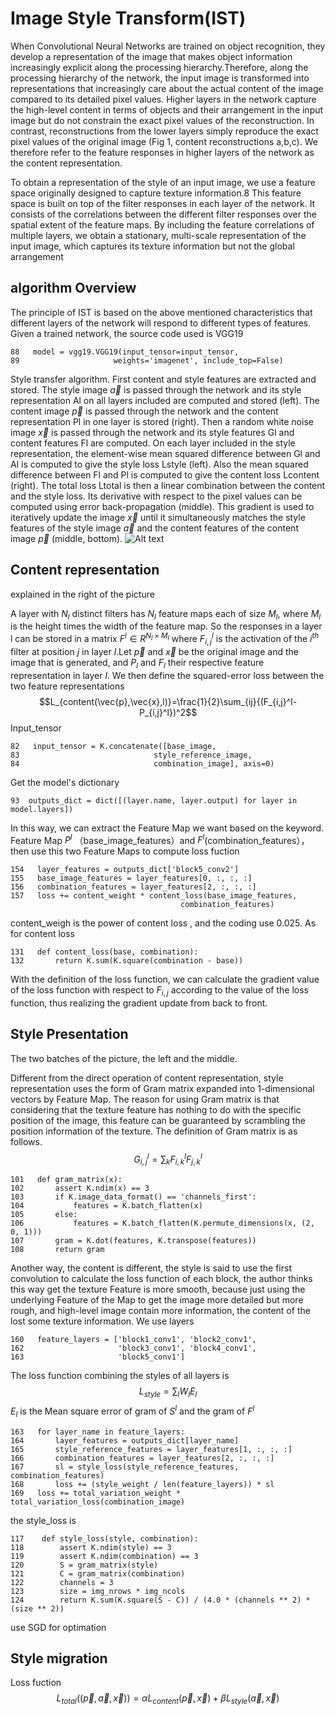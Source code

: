 # Image Style Transform(IST)
When Convolutional Neural Networks are trained on object recognition, they develop a representation of the image that makes object information increasingly explicit along the processing hierarchy.Therefore, along the processing hierarchy of the network, the input image is transformed into representations that increasingly care about the actual content of the image
compared to its detailed pixel values. Higher layers in the network capture the high-level content in terms of objects and their arrangement in the input image but do not constrain the exact pixel values of the reconstruction. In contrast, reconstructions from the lower layers simply reproduce the exact pixel values of the original image (Fig 1, content reconstructions a,b,c). We therefore refer to the feature responses in higher layers of the network as the content representation.


To obtain a representation of the style of an input image, we use a feature space originally designed to capture texture information.8 This feature space is built on top of the filter responses in each layer of the network. It consists of the correlations between the different filter responses over the spatial extent of the feature maps. By including the feature
correlations of multiple layers, we obtain a stationary, multi-scale representation of the input image, which captures its texture information but not the global arrangement

## algorithm Overview
The principle of IST is based on the above mentioned characteristics that different layers of the network will respond to different types of features. Given a trained network, the source code used is VGG19
```
88   model = vgg19.VGG19(input_tensor=input_tensor,
89                     weights='imagenet', include_top=False)
```
Style transfer algorithm. First content and style features are extracted and stored. The style image $\vec{a}$ is passed through the network and its style representation Al on all layers included are computed and stored (left). The content image $\vec{p}$ is passed through the network and the content representation Pl in one layer is stored (right). Then a random white noise image $\vec{x}$ is passed through the network and its style features Gl and content features Fl are computed. On each layer included in the style representation, the element-wise mean squared difference between Gl and Al is computed to give the style loss Lstyle (left). Also the mean squared difference between Fl and Pl is computed to give the content loss Lcontent (right). The total loss Ltotal is then a linear combination between the content and the style loss. Its derivative with respect to the pixel values can be computed using error back-propagation (middle). This gradient is used to iteratively
update the image $\vec{x}$ until it simultaneously matches the style features of the style image $\vec{a}$ and the content features of the content image $\vec{p}$ (middle, bottom).
![Alt text](https://github.com/SherryCal/related-work-summary-and-tricks/blob/master/explanation%20papers%20with%20codings/Image%20Style%20Transform(IST)/%20flowchart.png)
## Content representation
explained in the right of the picture

A layer with $N_l$ distinct filters has $N_l$ feature maps each of size $M_l$, where $M_l$ is the height times the width of the feature map. So the responses in a layer l can be stored in a matrix $F^l \in R^{N_l×M_l}$ where $F^l_{i,j}$ is the activation of the $i^{th}$ filter at position $j$ in layer $l$.Let $\vec{p}$ and $\vec{x}$ be the original image and the image that is generated, and $P_l$ and $F_l$ their respective feature representation in layer $l$. We then define the squared-error loss between the two feature representations
$$L_{content(\vec{p},\vec{x},l)}=\frac{1}{2}\sum_{ij}{(F_{i,j}^l-P_{i,j}^l})^2$$
Input_tensor
```
82   input_tensor = K.concatenate([base_image,
83                              style_reference_image,
84                              combination_image], axis=0)
```
Get the model's dictionary
```
93  outputs_dict = dict([(layer.name, layer.output) for layer in model.layers])

```
In this way, we can extract the Feature Map we want based on the keyword. Feature Map $P^l$ （base_image_features）and $F^l$(combination_features），then use this two Feature Maps to compute loss fuction
```
154   layer_features = outputs_dict['block5_conv2']
155   base_image_features = layer_features[0, :, :, :]
156   combination_features = layer_features[2, :, :, :]
157   loss += content_weight * content_loss(base_image_features,
                                      combination_features)

```
content_weigh is the power of content loss , and the coding use 0.025. As for content loss
```
131   def content_loss(base, combination):
132       return K.sum(K.square(combination - base))
```
With the definition of the loss function, we can calculate the gradient value of the loss function with respect to $F_{i,j}$ according to the value of the loss function, thus realizing the gradient update from back to front.
## Style Presentation
The two batches of the picture, the left and the middle.

Different from the direct operation of content representation, style representation uses the form of Gram matrix expanded into 1-dimensional vectors by Feature Map. The reason for using Gram matrix is that considering that the texture feature has nothing to do with the specific position of the image, this feature can be guaranteed by scrambling the position information of the texture. The definition of Gram matrix is as follows.
$$G_{i,j}^l=\sum_{k}F_{i,k}^lF_{j,k}^l$$
```
101   def gram_matrix(x):
102       assert K.ndim(x) == 3
103       if K.image_data_format() == 'channels_first':
104           features = K.batch_flatten(x)
105       else:
106           features = K.batch_flatten(K.permute_dimensions(x, (2, 0, 1)))
107       gram = K.dot(features, K.transpose(features))
108       return gram
```
Another way, the content is different, the style is said to use the first convolution to calculate the loss function of each block, the author thinks this way get the texture Feature is more smooth, because just using the underlying Feature of the Map to get the image more detailed but more rough, and high-level image contain more information, the content of the lost some texture information. We use layers
```
160   feature_layers = ['block1_conv1', 'block2_conv1',
162                     'block3_conv1', 'block4_conv1',
163                     'block5_conv1']
```
The loss function combining the styles of all layers is
$$L_{style}=\sum_{l}W_{l}E_{l}$$
$E_{l}$ is the Mean square error of gram of $S^l$ and the gram of $F^l$
```
163   for layer_name in feature_layers:
164       layer_features = outputs_dict[layer_name]
165       style_reference_features = layer_features[1, :, :, :]
166       combination_features = layer_features[2, :, :, :]
167       sl = style_loss(style_reference_features, combination_features)
168       loss += (style_weight / len(feature_layers)) * sl
169   loss += total_variation_weight * total_variation_loss(combination_image)
```
the style_loss is 
```
117    def style_loss(style, combination):
118        assert K.ndim(style) == 3
119        assert K.ndim(combination) == 3
120        S = gram_matrix(style)
121        C = gram_matrix(combination)
122        channels = 3
123        size = img_nrows * img_ncols
124        return K.sum(K.square(S - C)) / (4.0 * (channels ** 2) * (size ** 2))

```
use SGD for optimation
## Style migration
Loss fuction 
$$L_{total}((\vec{p},\vec{a},\vec{x}))=\alpha L_{content}(\vec{p},\vec{x})+\beta L_{style}(\vec{a},\vec{x})$$
